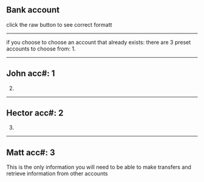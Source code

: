## Bank account
click the raw button to see correct formatt
_______________________________________________________
if you choose to choose an account that already exists:
there are 3 preset accounts to choose from:
1.
_______________________________________________________
John
acc#: 1
-------------------------------------------------------
2.
_______________________________________________________
Hector
acc#: 2
-------------------------------------------------------
3.
_______________________________________________________
Matt
acc#: 3
-------------------------------------------------------
This is the only information you will need to be able to make transfers and retrieve information from other accounts

